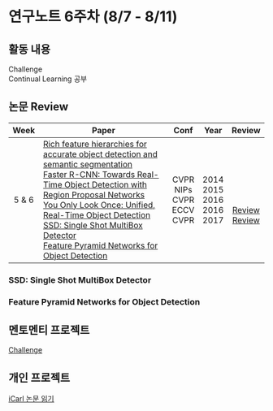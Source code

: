 # 연구노트 6주차 (8/7 - 8/11)
## 활동 내용
Challenge  
Continual Learning 공부
 

## 논문 Review
| Week   | Paper                                               | Conf | Year   | Review   |
| :----: | ------------------------------------------------------- | :----: | :------------: | :------: |
| 5 & 6   | [Rich feature hierarchies for accurate object detection and semantic segmentation](https://arxiv.org/pdf/1311.2524.pdf)<br>[Faster R-CNN: Towards Real-Time Object Detection with Region Proposal Networks](https://arxiv.org/pdf/1506.01497.pdf)<br>[You Only Look Once: Unified, Real-Time Object Detection](https://arxiv.org/pdf/1506.02640.pdf)<br>[SSD: Single Shot MultiBox Detector](https://arxiv.org/pdf/1512.02325.pdf)<br>[Feature Pyramid Networks for Object Detection](https://arxiv.org/pdf/1612.03144.pdf)       | CVPR<br>NIPs<br>CVPR<br>ECCV<br>CVPR  | 2014<br>2015<br>2016<br>2016<br>2017    | <br><br><br>[Review]()<br>[Review]() |

### SSD: Single Shot MultiBox Detector

### Feature Pyramid Networks for Object Detection


## 멘토멘티 프로젝트
[Challenge](https://www.kaggle.com/competitions/cilab-summer-intern-program-challenge/)  

## 개인 프로젝트
[iCarl 논문 읽기](https://github.com/Chihiro0623/ContinualLearning/blob/main/Study/Papers/iCaRL%20Incremental%20Classifier%20and%20Representation%20Learning.pdf)
